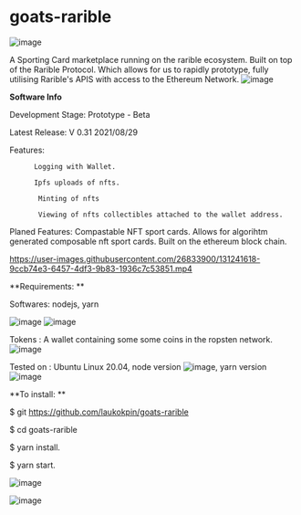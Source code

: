 # goats-rarible

![image](https://user-images.githubusercontent.com/26833900/131241057-666a828c-529a-4fa3-8a05-29db4cbc549c.png)

A Sporting Card marketplace running on the rarible ecosystem. Built on top of the Rarible Protocol. Which allows for us to rapidly prototype, fully utilising Rarible's APIS with access to the Ethereum Network.
![image](https://user-images.githubusercontent.com/26833900/131241974-c0428699-4d9e-42f5-8978-c192a201b2a4.png)




**Software Info**

Development Stage: Prototype - Beta 

Latest Release: V 0.31 2021/08/29

Features: 

          Logging with Wallet.

          Ipfs uploads of nfts.
          
           Minting of nfts
           
           Viewing of nfts collectibles attached to the wallet address.
           
 
 Planed Features: Compastable NFT sport cards. Allows for algorihtm generated composable nft sport cards. Built on the ethereum block chain.  

https://user-images.githubusercontent.com/26833900/131241618-9ccb74e3-6457-4df3-9b83-1936c7c53851.mp4



**Requirements: **
  
  Softwares: nodejs, yarn

![image](https://user-images.githubusercontent.com/26833900/131241686-b5b4bd5a-82ac-4368-9de7-24bc9b485241.png)
![image](https://user-images.githubusercontent.com/26833900/131241680-9bb15876-eed3-4439-9fc8-5b4438d0c5b1.png)


  Tokens : A wallet containing some some coins in the ropsten network.
  ![image](https://user-images.githubusercontent.com/26833900/131241711-0d13f832-a3cf-4a88-995c-ca23760cc808.png)


  Tested on : Ubuntu Linux 20.04, node version ![image](https://user-images.githubusercontent.com/26833900/131241335-0d8c550b-4373-4878-949e-3b1f3a2979e3.png), yarn version ![image](https://user-images.githubusercontent.com/26833900/131241342-9d772a45-6451-49e4-b50d-94eed515309c.png)



**To install: **

$ git https://github.com/laukokpin/goats-rarible

$ cd goats-rarible

$ yarn install.

$ yarn start.

![image](https://user-images.githubusercontent.com/26833900/131241195-cff95170-b50c-4cca-9f32-0ec5416090cd.png)

![image](https://user-images.githubusercontent.com/26833900/131241038-e05ff337-8241-4b05-a219-7e5f43507dfa.png)



